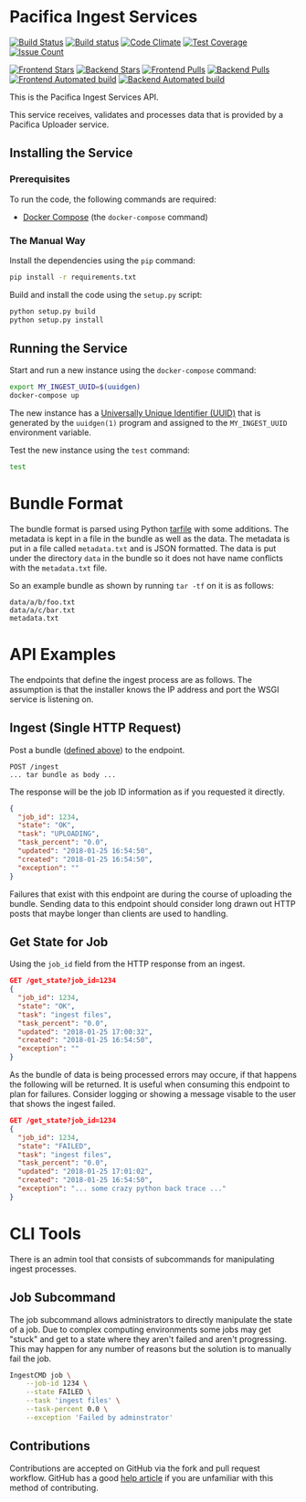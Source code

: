 # Pacifica Ingest Services

[![Build Status](https://travis-ci.org/pacifica/pacifica-ingest.svg?branch=master)](https://travis-ci.org/pacifica/pacifica-ingest)
[![Build status](https://ci.appveyor.com/api/projects/status/dhniln12ili29kgm?svg=true)](https://ci.appveyor.com/project/dmlb2000/pacifica-ingest)
[![Code Climate](https://codeclimate.com/github/pacifica/pacifica-ingest/badges/gpa.svg)](https://codeclimate.com/github/pacifica/pacifica-ingest)
[![Test Coverage](https://codeclimate.com/github/pacifica/pacifica-ingest/badges/coverage.svg)](https://codeclimate.com/github/pacifica/pacifica-ingest/coverage)
[![Issue Count](https://codeclimate.com/github/pacifica/pacifica-ingest/badges/issue_count.svg)](https://codeclimate.com/github/pacifica/pacifica-ingest)

[![Frontend Stars](https://img.shields.io/docker/stars/pacifica/ingest-frontend.svg?maxAge=2592000)](https://cloud.docker.com/swarm/pacifica/repository/docker/pacifica/ingest-frontend/general)
[![Backend Stars](https://img.shields.io/docker/stars/pacifica/ingest-backend.svg?maxAge=2592000)](https://cloud.docker.com/swarm/pacifica/repository/docker/pacifica/ingest-backend/general)
[![Frontend Pulls](https://img.shields.io/docker/pulls/pacifica/ingest-frontend.svg?maxAge=2592000)](https://cloud.docker.com/swarm/pacifica/repository/docker/pacifica/ingest-frontend/general)
[![Backend Pulls](https://img.shields.io/docker/pulls/pacifica/ingest-backend.svg?maxAge=2592000)](https://cloud.docker.com/swarm/pacifica/repository/docker/pacifica/ingest-backend/general)
[![Frontend Automated build](https://img.shields.io/docker/automated/pacifica/ingest-frontend.svg?maxAge=2592000)](https://cloud.docker.com/swarm/pacifica/repository/docker/pacifica/ingest-frontend/builds)
[![Backend Automated build](https://img.shields.io/docker/automated/pacifica/ingest-backend.svg?maxAge=2592000)](https://cloud.docker.com/swarm/pacifica/repository/docker/pacifica/ingest-backend/builds)

This is the Pacifica Ingest Services API.

This service receives, validates and processes data that is provided by a
Pacifica Uploader service.

## Installing the Service

### Prerequisites

To run the code, the following commands are required:

* [Docker Compose](https://github.com/docker/compose) (the `docker-compose`
  command)

### The Manual Way

Install the dependencies using the `pip` command:

```bash
pip install -r requirements.txt
```

Build and install the code using the `setup.py` script:

```bash
python setup.py build
python setup.py install
```

## Running the Service

Start and run a new instance using the `docker-compose` command:

```bash
export MY_INGEST_UUID=$(uuidgen)
docker-compose up
```

The new instance has a [Universally Unique Identifier (UUID)](https://en.wikipedia.org/wiki/Universally_unique_identifier)
that is generated by the `uuidgen(1)` program and assigned to the
`MY_INGEST_UUID` environment variable.

Test the new instance using the `test` command:

```bash
test
```

# Bundle Format

The bundle format is parsed using Python [tarfile](https://docs.python.org/2/library/tarfile.html)
with some additions. The metadata is kept in a file in the bundle as well as the data. The
metadata is put in a file called `metadata.txt` and is JSON formatted. The data is put under the
directory `data` in the bundle so it does not have name conflicts with the `metadata.txt` file.

So an example bundle as shown by running `tar -tf` on it is as follows:
```
data/a/b/foo.txt
data/a/c/bar.txt
metadata.txt
```

# API Examples

The endpoints that define the ingest process are as follows. The assumption is that the installer
knows the IP address and port the WSGI service is listening on.

## Ingest (Single HTTP Request)

Post a bundle ([defined above](#bundle-format)) to the endpoint.

```
POST /ingest
... tar bundle as body ...
```

The response will be the job ID information as if you requested it directly.

```json
{
  "job_id": 1234,
  "state": "OK",
  "task": "UPLOADING",
  "task_percent": "0.0",
  "updated": "2018-01-25 16:54:50",
  "created": "2018-01-25 16:54:50",
  "exception": ""
}
```

Failures that exist with this endpoint are during the course of uploading the bundle.
Sending data to this endpoint should consider long drawn out HTTP posts that maybe
longer than clients are used to handling.

## Get State for Job

Using the `job_id` field from the HTTP response from an ingest.

```json
GET /get_state?job_id=1234
{
  "job_id": 1234,
  "state": "OK",
  "task": "ingest files",
  "task_percent": "0.0",
  "updated": "2018-01-25 17:00:32",
  "created": "2018-01-25 16:54:50",
  "exception": ""
}
```

As the bundle of data is being processed errors may occure, if that happens the following
will be returned. It is useful when consuming this endpoint to plan for failures. Consider
logging or showing a message visable to the user that shows the ingest failed.

```json
GET /get_state?job_id=1234
{
  "job_id": 1234,
  "state": "FAILED",
  "task": "ingest files",
  "task_percent": "0.0",
  "updated": "2018-01-25 17:01:02",
  "created": "2018-01-25 16:54:50",
  "exception": "... some crazy python back trace ..."
}
```

# CLI Tools

There is an admin tool that consists of subcommands for manipulating ingest processes.

## Job Subcommand

The job subcommand allows administrators to directly manipulate the state of a job. Due
to complex computing environments some jobs may get "stuck" and get to a state where
they aren't failed and aren't progressing. This may happen for any number of reasons but
the solution is to manually fail the job.

```sh
IngestCMD job \
    --job-id 1234 \
    --state FAILED \
    --task 'ingest files' \
    --task-percent 0.0 \
    --exception 'Failed by adminstrator'
```

## Contributions

Contributions are accepted on GitHub via the fork and pull request workflow.
GitHub has a good [help article](https://help.github.com/articles/using-pull-requests/)
if you are unfamiliar with this method of contributing.
